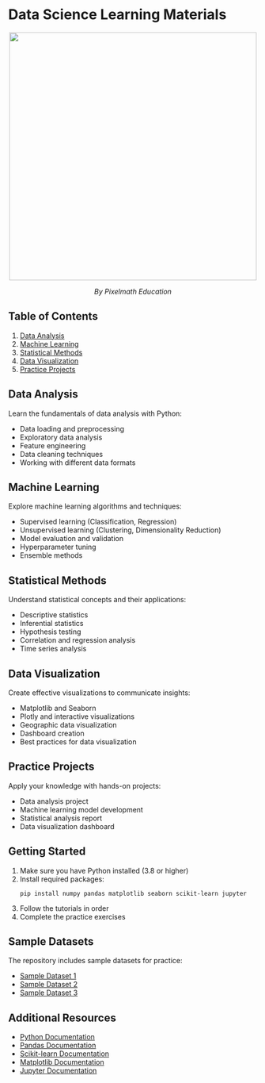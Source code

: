 # Data Science Learning Materials

<div align="center">
  <img src="https://github.com/user-attachments/assets/1ac78f3b-e5d5-40fa-bbd1-fc39b4fc8822" width="500">
  <p><em>By Pixelmath Education</em></p>
</div>

## Table of Contents
1. [Data Analysis](#data-analysis)
2. [Machine Learning](#machine-learning)
3. [Statistical Methods](#statistical-methods)
4. [Data Visualization](#data-visualization)
5. [Practice Projects](#practice-projects)

## Data Analysis

Learn the fundamentals of data analysis with Python:

- Data loading and preprocessing
- Exploratory data analysis
- Feature engineering
- Data cleaning techniques
- Working with different data formats

## Machine Learning

Explore machine learning algorithms and techniques:

- Supervised learning (Classification, Regression)
- Unsupervised learning (Clustering, Dimensionality Reduction)
- Model evaluation and validation
- Hyperparameter tuning
- Ensemble methods

## Statistical Methods

Understand statistical concepts and their applications:

- Descriptive statistics
- Inferential statistics
- Hypothesis testing
- Correlation and regression analysis
- Time series analysis

## Data Visualization

Create effective visualizations to communicate insights:

- Matplotlib and Seaborn
- Plotly and interactive visualizations
- Geographic data visualization
- Dashboard creation
- Best practices for data visualization

## Practice Projects

Apply your knowledge with hands-on projects:

- Data analysis project
- Machine learning model development
- Statistical analysis report
- Data visualization dashboard

## Getting Started

1. Make sure you have Python installed (3.8 or higher)
2. Install required packages:
   ```
   pip install numpy pandas matplotlib seaborn scikit-learn jupyter
   ```
3. Follow the tutorials in order
4. Complete the practice exercises

## Sample Datasets

The repository includes sample datasets for practice:

- [Sample Dataset 1](datasets/sample1.csv)
- [Sample Dataset 2](datasets/sample2.csv)
- [Sample Dataset 3](datasets/sample3.csv)

## Additional Resources

- [Python Documentation](https://docs.python.org/)
- [Pandas Documentation](https://pandas.pydata.org/docs/)
- [Scikit-learn Documentation](https://scikit-learn.org/stable/documentation.html)
- [Matplotlib Documentation](https://matplotlib.org/stable/contents.html)
- [Jupyter Documentation](https://jupyter.org/documentation) 